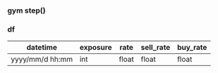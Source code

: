 ### gym step()




### df
datetime| exposure | rate | sell_rate | buy_rate |
--| ----------- | ----------- |----------- |----------- |
yyyy/mm/d hh:mm| int | float | float | float |